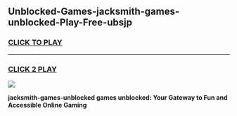
## Unblocked-Games-jacksmith-games-unblocked-Play-Free-ubsjp
<h3>
<a href="https://premium76.site?title=jacksmith-games-unblocked&ref=20A">CLICK TO PLAY</a></h3>
<hr>

<h3>
<a href="https://premium76.site?title=jacksmith-games-unblocked&ref=20A">CLICK 2 PLAY</a>
  
</h3>

<a href="https://premium76.site?title=jacksmith-games-unblocked&ref=20A"><img src="https://clearcache.store/games.png"></a>


**jacksmith-games-unblocked games unblocked: Your Gateway to Fun and Accessible Online Gaming**
